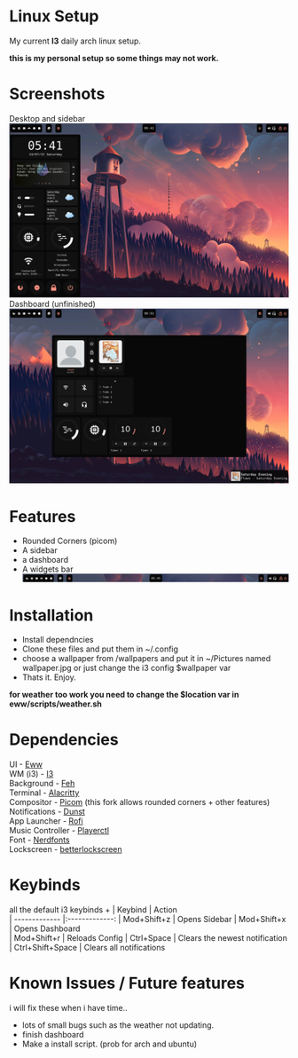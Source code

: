 # Linux Setup 
My current **I3** daily arch linux setup.

**this is my personal setup so some things may not work.**

# Screenshots
Desktop and sidebar <br>
![screenshot1](https://github.com/Gwyd0/Linuxsetup/blob/main/screenshots/screenshot1.png?raw=true) <br>
Dashboard (unfinished)
![screenshot2](https://github.com/Gwyd0/Linuxsetup/blob/main/screenshots/screenshot5.png?raw=true) <br>
# Features
* Rounded Corners (picom)
* A sidebar
* a dashboard
* A widgets bar 
![screenshot3](https://github.com/Gwyd0/Linuxsetup/blob/main/screenshots/screenshot4.png?raw=true) <br>

# Installation
* Install dependncies
* Clone these files and put them in ~/.config
* choose a wallpaper from /wallpapers and put it in ~/Pictures named wallpaper.jpg or just change the i3 config $wallpaper var
* Thats it. Enjoy.

**for weather too work you need to change the $location var in eww/scripts/weather.sh**

# Dependencies
UI - [Eww](https://github.com/elkowar/eww) <br />
WM (i3) - [I3](https://wiki.archlinux.org/title/I3) <br />
Background - [Feh](https://wiki.archlinux.org/title/Feh) <br />
Terminal - [Alacritty](https://wiki.archlinux.org/title/Alacritty) <br />
Compositor - [Picom](https://aur.archlinux.org/packages/picom-rounded-corners) (this fork allows rounded corners + other features)<br />
Notifications - [Dunst](https://wiki.archlinux.org/title/Dunst) <br />
App Launcher - [Rofi](https://github.com/davatorium/rofi) <br />
Music Controller - [Playerctl](https://archlinux.org/packages/community/x86_64/playerctl/) <br />
Font - [Nerdfonts](https://www.nerdfonts.com/) <br />
Lockscreen - [betterlockscreen](https://github.com/betterlockscreen/betterlockscreen) <br />

# Keybinds
all the default i3 keybinds + 
| Keybind       | Action        
| ------------- |:-------------:
| Mod+Shift+z   | Opens Sidebar 
| Mod+Shift+x   | Opens Dashboard      
| Mod+Shift+r   | Reloads Config
| Ctrl+Space    | Clears the newest notification
| Ctrl+Shift+Space   | Clears all notifications

# Known Issues / Future features
i will fix these when i have time..
* lots of small bugs such as the weather not updating.
* finish dashboard
* Make a install script. (prob for arch and ubuntu)
